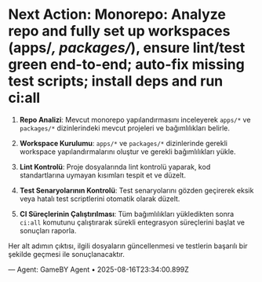 # Next Action: Monorepo: Analyze repo and fully set up workspaces (apps/*, packages/*), ensure lint/test green end-to-end; auto-fix missing test scripts; install deps and run ci:all

1. **Repo Analizi**: Mevcut monorepo yapılandırmasını inceleyerek `apps/*` ve `packages/*` dizinlerindeki mevcut projeleri ve bağımlılıkları belirle.

2. **Workspace Kurulumu**: `apps/*` ve `packages/*` dizinlerinde gerekli workspace yapılandırmalarını oluştur ve gerekli bağımlılıkları yükle.

3. **Lint Kontrolü**: Proje dosyalarında lint kontrolü yaparak, kod standartlarına uymayan kısımları tespit et ve düzelt.

4. **Test Senaryolarının Kontrolü**: Test senaryolarını gözden geçirerek eksik veya hatalı test scriptlerini otomatik olarak düzelt.

5. **CI Süreçlerinin Çalıştırılması**: Tüm bağımlılıkları yükledikten sonra `ci:all` komutunu çalıştırarak sürekli entegrasyon süreçlerini başlat ve sonuçları raporla. 

Her alt adımın çıktısı, ilgili dosyaların güncellenmesi ve testlerin başarılı bir şekilde geçmesi ile sonuçlanacaktır.

— Agent: GameBY Agent • 2025-08-16T23:34:00.899Z

